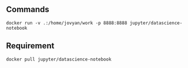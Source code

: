 ## Commands
```
docker run -v .:/home/jovyan/work -p 8888:8888 jupyter/datascience-notebook
```
## Requirement
```
docker pull jupyter/datascience-notebook
```
